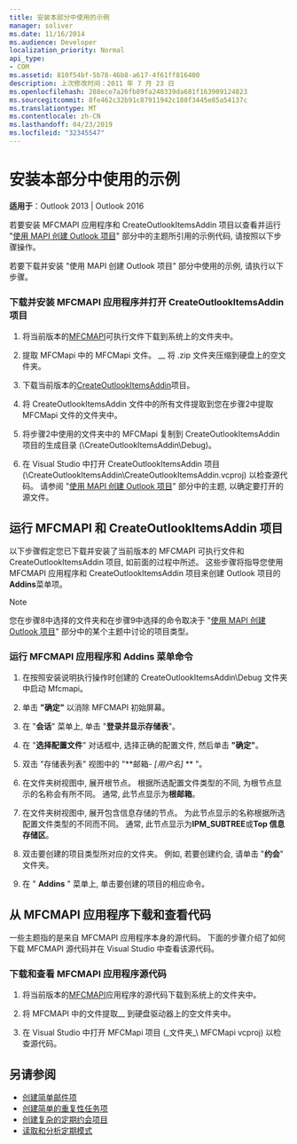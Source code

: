 ```yaml
---
title: 安装本部分中使用的示例
manager: soliver
ms.date: 11/16/2014
ms.audience: Developer
localization_priority: Normal
api_type:
- COM
ms.assetid: 810f54bf-5b78-46b8-a617-4f61ff816400
description: 上次修改时间：2011 年 7 月 23 日
ms.openlocfilehash: 288ece7a26fb89fa240339da681f163909124823
ms.sourcegitcommit: 8fe462c32b91c87911942c188f3445e85a54137c
ms.translationtype: MT
ms.contentlocale: zh-CN
ms.lasthandoff: 04/23/2019
ms.locfileid: "32345547"
---
```

# <a name="install-the-samples-used-in-this-section"></a>安装本部分中使用的示例

**适用于**：Outlook 2013 | Outlook 2016 
  
若要安装 MFCMAPI 应用程序和 CreateOutlookItemsAddin 项目以查看并运行 "[使用 MAPI 创建 Outlook 项目](creating-outlook-items-by-using-mapi.md)" 部分中的主题所引用的示例代码, 请按照以下步骤操作。 

若要下载并安装 "使用 MAPI 创建 Outlook 项目" 部分中使用的示例, 请执行以下步骤。

### <a name="to-download-and-install-the-mfcmapi-application-and-open-createoutlookitemsaddin-project"></a>下载并安装 MFCMAPI 应用程序并打开 CreateOutlookItemsAddin 项目

1. 将当前版本的[MFCMAPI](https://go.microsoft.com/fwlink/?LinkID=124154)可执行文件下载到系统上的文件夹中。 
    
2. 提取 MFCMapi 中的 MFCMapi 文件。 __ 将 .zip 文件夹压缩到硬盘上的空文件夹。
    
3. 下载当前版本的[CreateOutlookItemsAddin](https://go.microsoft.com/fwlink/?LinkID=127828)项目。 
    
4. 将 CreateOutlookItemsAddin 文件中的所有文件提取到您在步骤2中提取 MFCMapi 文件的文件夹中。
    
5. 将步骤2中使用的文件夹中的 MFCMapi 复制到 CreateOutlookItemsAddin 项目的生成目录 (\CreateOutlookItemsAddin\Debug)。
    
6. 在 Visual Studio 中打开 CreateOutlookItemsAddin 项目 (\CreateOutlookItemsAddin\CreateOutlookItemsAddin.vcproj) 以检查源代码。 请参阅 "[使用 MAPI 创建 Outlook 项目](creating-outlook-items-by-using-mapi.md)" 部分中的主题, 以确定要打开的源文件。 
    
## <a name="run-mfcmapi-and-the-createoutlookitemsaddin-project"></a>运行 MFCMAPI 和 CreateOutlookItemsAddin 项目

以下步骤假定您已下载并安装了当前版本的 MFCMAPI 可执行文件和 CreateOutlookItemsAddin 项目, 如前面的过程中所述。 这些步骤将指导您使用 MFCMAPI 应用程序和 CreateOutlookItemsAddin 项目来创建 Outlook 项目的**Addins**菜单项。 
  
> [!NOTE]
> 您在步骤8中选择的文件夹和在步骤9中选择的命令取决于 "[使用 MAPI 创建 Outlook 项目](creating-outlook-items-by-using-mapi.md)" 部分中的某个主题中讨论的项目类型。 

### <a name="to-run-the-mfcmapi-application-and-addins-menu-commands"></a>运行 MFCMAPI 应用程序和 Addins 菜单命令

1. 在按照安装说明执行操作时创建的 CreateOutlookItemsAddin\Debug 文件夹中启动 Mfcmapi。
    
2. 单击 **"确定"** 以消除 MFCMAPI 初始屏幕。 
    
3. 在 "**会话**" 菜单上, 单击 "**登录并显示存储表**"。
    
4. 在 "**选择配置文件**" 对话框中, 选择正确的配置文件, 然后单击 **"确定"**。 
    
5. 双击 "存储表列表" 视图中的 "**邮箱- _[用户名]_ ** "。 
    
6. 在文件夹树视图中, 展开根节点。 根据所选配置文件类型的不同, 为根节点显示的名称会有所不同。 通常, 此节点显示为**根邮箱**。
    
7. 在文件夹树视图中, 展开包含信息存储的节点。 为此节点显示的名称根据所选配置文件类型的不同而不同。 通常, 此节点显示为**IPM_SUBTREE**或**Top 信息存储区**。
    
8. 双击要创建的项目类型所对应的文件夹。 例如, 若要创建约会, 请单击 "**约会**" 文件夹。 
    
9. 在 " **Addins** " 菜单上, 单击要创建的项目的相应命令。 
    
## <a name="download-and-view-code-from-the-mfcmapi-application"></a>从 MFCMAPI 应用程序下载和查看代码

一些主题指的是来自 MFCMAPI 应用程序本身的源代码。 下面的步骤介绍了如何下载 MFCMAPI 源代码并在 Visual Studio 中查看该源代码。 

### <a name="to-download-and-view-the-mfcmapi-application-source-code"></a>下载和查看 MFCMAPI 应用程序源代码

1. 将当前版本的[MFCMAPI](https://go.microsoft.com/fwlink/?LinkID=124154)应用程序的源代码下载到系统上的文件夹中。 
    
2. 将 MFCMAPI 中的文件提取__ 到硬盘驱动器上的空文件夹中。
    
3. 在 Visual Studio 中打开 MFCMapi 项目 (\_文件夹_\ MFCMapi vcproj) 以检查源代码。
    
## <a name="see-also"></a>另请参阅

- [创建简单邮件项](how-to-create-a-simple-mail-item.md)
- [创建简单的重复性任务项](how-to-create-a-simple-recurrent-task-item.md)
- [创建复杂的定期约会项目](how-to-create-a-complex-recurrent-appointment-item.md)
- [读取和分析定期模式](how-to-read-and-parse-a-recurrence-pattern.md)

